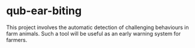 # qub-ear-biting
This project involves the automatic detection of challenging behaviours in farm animals. Such a tool will be useful as an early warning system for farmers. 
